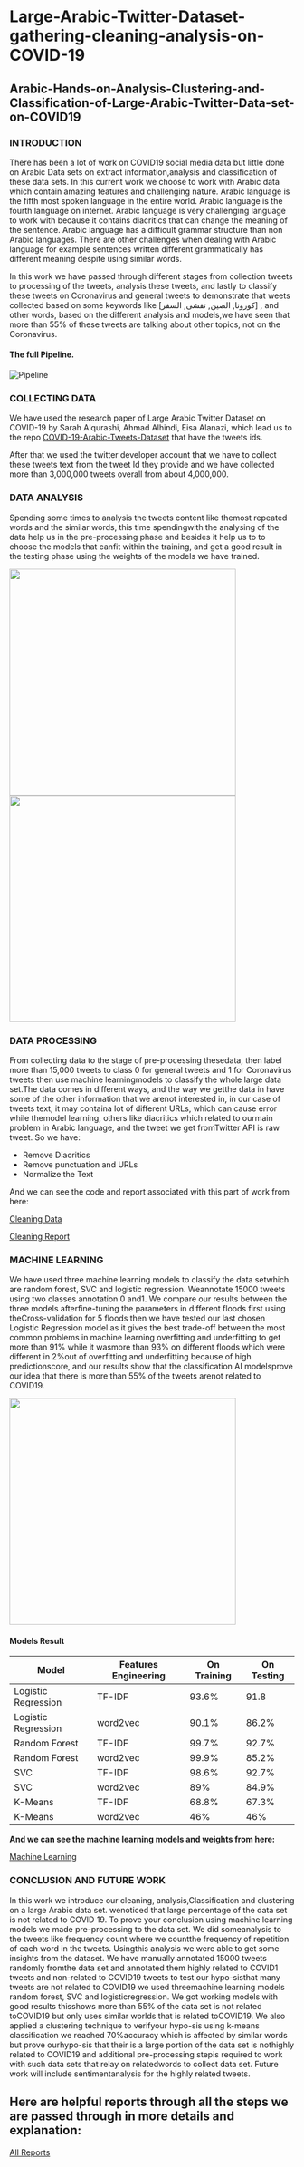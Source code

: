 # Large-Arabic-Twitter-Dataset-gathering-cleaning-analysis-on-COVID-19

## Arabic-Hands-on-Analysis-Clustering-and-Classification-of-Large-Arabic-Twitter-Data-set-on-COVID19

### INTRODUCTION

There has been a lot of work on COVID19 social media data but little done on Arabic Data sets on extract information,analysis and classification of these data sets. In this current work we choose to work with Arabic data which contain amazing features and challenging nature. Arabic language is the fifth most spoken language in the entire world. Arabic language is the fourth language on internet. Arabic language is very challenging language to work with because it contains diacritics that can change the meaning of the sentence. Arabic language has a difficult grammar structure than non Arabic languages. There are other challenges when dealing with Arabic language for example sentences written different grammatically has different meaning despite using similar words.

In this work we have passed through different stages from collection tweets to processing of the tweets, analysis these tweets, and lastly to classify these tweets on Coronavirus and general tweets to demonstrate that weets  collected based  on  some  keywords  like  [كورونا, الصين, تفشى, السفر] ,  and  other words, based on the different analysis and models,we  have  seen  that  more  than  55%  of  these  tweets  are  talking about  other  topics,  not  on  the  Coronavirus.

#### The full Pipeline.

![Pipeline](images/pipeline_of_data.png)

### COLLECTING DATA

We have used the research paper of Large Arabic Twitter Dataset on COVID-19 by Sarah Alqurashi, Ahmad Alhindi, Eisa Alanazi, which lead us to the repo
[COVID-19-Arabic-Tweets-Dataset](https://github.com/SarahAlqurashi/COVID-19-Arabic-Tweets-Dataset) that have the tweets ids.

After that we used the twitter developer account that we have to collect these tweets text from the tweet Id they provide and we have collected more than 3,000,000 tweets overall from about 4,000,000.

### DATA ANALYSIS
Spending some times to analysis the tweets content like themost repeated words and the similar words, this time spendingwith the analysing of the data help us in the pre-processing phase and besides it help us to to choose the models that canfit within the training, and get a good result in the testing phase using the weights of the models we have trained.

<p float="left">
  <img src="Tableau/word2vec_result_files/word2_vec_2_dierss_files/image004.jpg" width="400" height="400"/>
  <img src="images/image004.png" width="400" height="400"/>
</p>

### DATA  PROCESSING

From collecting data to the stage of pre-processing thesedata, then label more than 15,000 tweets to class 0 for general tweets and 1 for Coronavirus tweets then use machine learningmodels to classify the whole large data set.The data comes in different ways, and the way we getthe data in have some of the other information that we arenot interested in, in our case of tweets text, it may containa lot of different URLs, which can cause error while themodel learning, others like diacritics which related to ourmain problem in Arabic language, and the tweet we get fromTwitter API is raw tweet.
So we have:

- Remove Diacritics
- Remove punctuation and URLs
- Normalize the Text

And we can see the code and report associated with this part of work from here:

[Cleaning Data](https://github.com/Abdelrahmanrezk/Arabic-Hands-on-Analysis-Clustering-and-Classification-of-Large-Arabic-Twitter-Data-set-on-COVID19/blob/main/config_files/cleaning.py)

[Cleaning Report](https://github.com/Abdelrahmanrezk/Arabic-Hands-on-Analysis-Clustering-and-Classification-of-Large-Arabic-Twitter-Data-set-on-COVID19/blob/main/reports/pdf%20reports/Report_1_2_3_Configs_Gather_Clean_Data.pdf)


### MACHINE LEARNING

We have used three machine learning models to classify the data setwhich are random forest, SVC and logistic regression. Weannotate 15000 tweets using two classes annotation 0 and1. We compare our results between the three models afterfine-tuning the parameters in different floods first using theCross-validation for 5 floods then we have tested our last chosen Logistic Regression model as it gives the best trade-off between the most common problems in machine learning overfitting and underfitting to get more than 91% while it wasmore than 93% on different floods which were different in 2%out of overfitting and underfitting because of high predictionscore, and our results show that the classification AI modelsprove our idea that there is more than 55% of the tweets arenot related to COVID19.

<img src="images/image001.png" width="400" height="400"/>


#### Models Result

Model | Features Engineering  | On Training | On Testing | 
--- | --- | --- | --- |
Logistic Regression | TF-IDF  | 93.6% | 91.8 | 
Logistic Regression | word2vec | 90.1% | 86.2% | 
Random Forest | TF-IDF  | 99.7% | 92.7% | 
Random Forest | word2vec | 99.9% | 85.2% | 
SVC | TF-IDF | 98.6% | 92.7% | 
SVC  | word2vec | 89% | 84.9% | 
K-Means  | TF-IDF | 68.8% | 67.3% | 
K-Means  | word2vec | 46% | 46% | 



**And we can see the machine learning models and weights from here:**

[Machine Learning](https://github.com/Abdelrahmanrezk/Arabic-Hands-on-Analysis-Clustering-and-Classification-of-Large-Arabic-Twitter-Data-set-on-COVID19/tree/main/ml_models)

### CONCLUSION AND  FUTURE WORK

In this work we introduce our cleaning, analysis,Classification and clustering on a large Arabic data set. wenoticed that large percentage of the data set is not related to COVID 19. To prove your conclusion using machine learning models we made pre-processing to the data set. We did someanalysis to the tweets like frequency count where we countthe frequency of repetition of each word in the tweets. Usingthis analysis we were able to get some insights from the dataset. We have manually annotated 15000 tweets randomly fromthe data set and annotated them highly related to COVID1 tweets and non-related to COVID19 tweets to test our hypo-sisthat  many  tweets  are  not  related  to  COVID19  we  used  threemachine  learning  models  random  forest,  SVC  and  logisticregression.  We  got  working  models  with  good  results  thisshows  more  than  55%  of  the  data  set  is  not  related  toCOVID19  but  only  uses  similar  worlds  that  is  related  toCOVID19.  We  also  applied  a  clustering  technique  to  verifyour  hypo-sis  using  k-means  classification  we  reached  70%accuracy  which  is  affected  by  similar  words  but  prove  ourhypo-sis  that  their  is  a  large  portion  of  the  data  set  is  nothighly related to COVID19 and additional pre-processing stepis  required  to  work  with  such  data  sets  that  relay  on  relatedwords to collect data set. Future work will include sentimentanalysis for the highly related tweets.

## Here are helpful reports through all the steps we are passed through in more details and explanation:

[All Reports](https://github.com/Abdelrahmanrezk/Arabic-Hands-on-Analysis-Clustering-and-Classification-of-Large-Arabic-Twitter-Data-set-on-COVID19/tree/main/reports/pdf%20reports)
